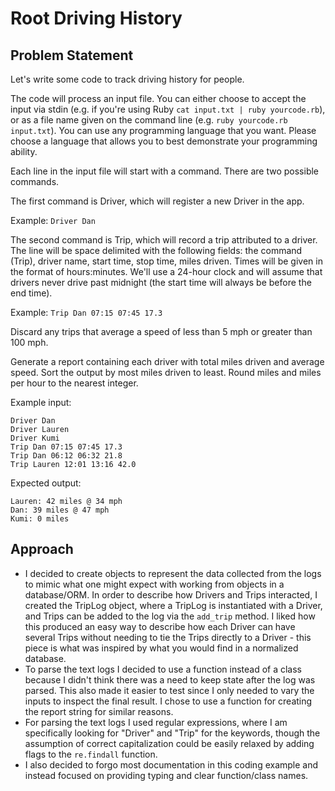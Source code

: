 # Root Driving History

## Problem Statement

Let's write some code to track driving history for people.

The code will process an input file. You can either choose to accept the input 
via stdin (e.g. if you're using Ruby `cat input.txt | ruby yourcode.rb`), or as a 
file name given on the command line (e.g. `ruby yourcode.rb input.txt`). You can 
use any programming language that you want. Please choose a language that allows 
you to best demonstrate your programming ability.

Each line in the input file will start with a command. There are two possible commands.

The first command is Driver, which will register a new Driver in the app. 

Example: `Driver Dan`

The second command is Trip, which will record a trip attributed to a driver. The 
line will be space delimited with the following fields: the command (Trip), driver 
name, start time, stop time, miles driven. Times will be given in the format of 
hours:minutes. We'll use a 24-hour clock and will assume that drivers never drive 
past midnight (the start time will always be before the end time). 

Example: `Trip Dan 07:15 07:45 17.3`

Discard any trips that average a speed of less than 5 mph or greater than 100 mph.

Generate a report containing each driver with total miles driven and average speed. 
Sort the output by most miles driven to least. Round miles and miles per hour to the 
nearest integer.

Example input:
```
Driver Dan
Driver Lauren
Driver Kumi
Trip Dan 07:15 07:45 17.3
Trip Dan 06:12 06:32 21.8
Trip Lauren 12:01 13:16 42.0
```

Expected output:
```
Lauren: 42 miles @ 34 mph
Dan: 39 miles @ 47 mph
Kumi: 0 miles
```

## Approach

- I decided to create objects to represent the data collected from the logs to 
mimic what one might expect with working from objects in a database/ORM. In order
to describe how Drivers and Trips interacted, I created the TripLog object,
where a TripLog is instantiated with a Driver, and Trips can be added to the log
via the `add_trip` method. I liked how this produced an easy way to describe 
how each Driver can have several Trips without needing to tie the Trips directly
to a Driver - this piece is what was inspired by what you would find in a 
normalized database.
- To parse the text logs I decided to use a function instead of a class because
I didn't think there was a need to keep state after the log was parsed. This 
also made it easier to test since I only needed to vary the inputs to inspect
the final result. I chose to use a function for creating the report string for
similar reasons.
- For parsing the text logs I used regular expressions, where I am specifically
looking for "Driver" and "Trip" for the keywords, though the assumption of correct
capitalization could be easily relaxed by adding flags to the `re.findall` function.
- I also decided to forgo most documentation in this coding example and instead
focused on providing typing and clear function/class names.
